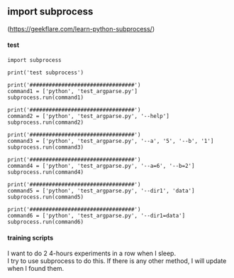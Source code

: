 import subprocess
---  

(https://geekflare.com/learn-python-subprocess/)  

#### test
```
import subprocess

print('test subprocess')

print('#################################')
command1 = ['python', 'test_argparse.py']
subprocess.run(command1)

print('#################################')
command2 = ['python', 'test_argparse.py', '--help']
subprocess.run(command2)

print('#################################')
command3 = ['python', 'test_argparse.py', '--a', '5', '--b', '1']
subprocess.run(command3)

print('#################################')
command4 = ['python', 'test_argparse.py', '--a=6', '--b=2']
subprocess.run(command4)

print('#################################')
command5 = ['python', 'test_argparse.py', '--dir1', 'data']
subprocess.run(command5)

print('#################################')
command6 = ['python', 'test_argparse.py', '--dir1=data']
subprocess.run(command6)
```

#### training scripts
I want to do 2 4-hours experiments in a row when I sleep.  
I try to use subprocess to do this. If there is any other method, I will update when I found them.  

